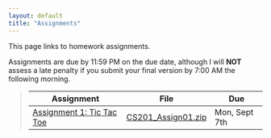 ```yaml
---
layout: default
title: "Assignments"
---
```


This page links to homework assignments.

Assignments are due by 11:59 PM on the due date, although I will **NOT** assess a late penalty if you submit your final version by 7:00 AM the following morning.

> Assignment | File | Due
> ---------- | ---- | ---
> [Assignment 1: Tic Tac Toe](assign01.html) | [CS201\_Assign01.zip](CS201_Assign01.zip) | Mon, Sept 7th


<!--
> [Assignment 2: Disk class](assign02.html) | [CS201\_Assign02.zip](CS201_Assign02.zip) | Wed, Feb 12th
> [Assignment 3: Disks Game](assign03.html) | n/a | Tues, Feb 25th
> [Assignment 4: Klondike](assign04.html) | [CS201\_Assign04.zip](CS201_Assign04.zip) <br /> [CS201\_Assign04_Gradle.zip](CS201_Assign04_Gradle.zip) | **Updated** MS1 due Mon, Mar 23rd<br>MS2 due Mon, Apr 7th
> [Assignment 5: Mandelbrot Set Renderer](assign05.html) | [CS201\_Assign05\_Gradle.zip](CS201_Assign05_Gradle.zip) | MS1 due Thur, Apr 23rd<br> **Updated** MS2 due Thur, May 7th
-->